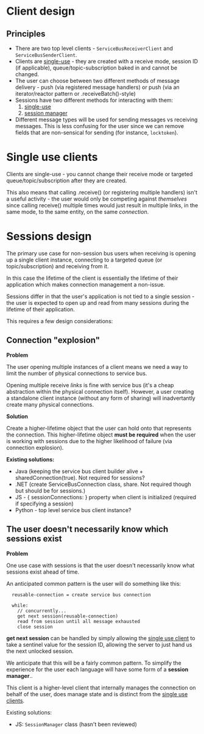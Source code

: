 # Client design

## Principles

- There are two top level clients - `ServiceBusReceiverClient` and `ServiceBusSenderClient`.
- Clients are [single-use](#single-use-clients) - they are created with a receive mode, session ID (if applicable), queue/topic-subscription
  baked in and cannot be changed.
- The user can choose between two different methods of message delivery - push (via registered message handlers)
  or push (via an iterator/reactor pattern or .receiveBatch()-style)
- Sessions have two different methods for interacting with them:
  1. [single-use](#single-use-clients)
  2. [session manager](#sessions-design)
- Different message types will be used for sending messages vs receiving messages. This is less confusing for
  the user since we can remove fields that are non-sensical for sending (for instance, `locktoken`).

# Single use clients

Clients are single-use - you cannot change their receive mode or targeted queue/topic/subscription after
they are created.

This also means that calling .receive() (or registering multiple handlers) isn't a useful activity - the user
would only be competing against _themselves_ since calling receive() multiple times would just result
in multiple links, in the same mode, to the same entity, on the same _connection_.

# Sessions design

The primary use case for non-session bus users when receiving is opening
up a single client instance, connecting to a targeted queue (or topic/subscription)
and receiving from it.

In this case the lifetime of the client is essentially the lifetime of their application which makes
connection management a non-issue.

Sessions differ in that the user's application is not tied to a single session - the user
is expected to open up and read from many sessions during the lifetime of their application.

This requires a few design considerations:

## Connection "explosion"

**Problem**

The user opening multiple instances of a client means we need a way to limit the number of
physical connections to service bus.

Opening multiple receive _links_ is fine with service bus (it's a cheap abstraction within
the physical connection itself). However, a user creating a standalone client instance (without
any form of sharing) will inadvertantly create many physical connections.

**Solution**

Create a higher-lifetime object that the user can hold onto that represents the connection.
This higher-lifetime object **must be required** when the user is working with sessions
due to the higher likelihood of failure (via connection explosion).

**Existing solutions:**

- Java (keeping the service bus client builder alive + sharedConnection(true). Not required for sessions?
- .NET (create ServiceBusConnection class, share. Not required though but should be for sessions.)
- JS - { sessionConnections: } property when client is initialized (required if specifying a session)
- Python - top level service bus client instance?

## The user doesn't necessarily know which sessions exist

**Problem**

One use case with sessions is that the user doesn't necessarily know what sessions
exist ahead of time.

An anticipated common pattern is the user will do something like this:

```
  reusable-connection = create service bus connection

  while:
    // concurrently...
    get next session(reusable-connection)
    read from session until all message exhausted
    close session
```

**get next session** can be handled by simply allowing the [single use client](#single-use-clients)
to take a sentinel value for the session ID, allowing the server to just hand us the next unlocked session.

We anticipate that this will be a fairly common pattern. To simplify the experience for the user each
language will have some form of a **session manager**..

This client is a higher-level client that internally manages the connection on behalf of the user, does
manage state and is distinct from the [single use clients](single-use-clients).

Existing solutions:

- JS: `SessionManager` class (hasn't been reviewed)
